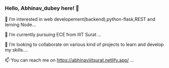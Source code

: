 ### Hello, Abhinav_dubey here! 👋


👀 I’m interested in web developement(backend),python-flask,REST and lerning Node...

🌱 I’m currently pursuing ECE from IIIT Surat ...

👯 I’m looking to collaborate on various kind of projects to learn and develop my skills....

📫 You can reach me on https://abhinaviiitsurat.netlify.app/ ...


<!-- 
**ramanabhinav7/ramanabhinav7** is a ✨ _special_ ✨ repository because its `README.md` (this file) appears on your GitHub profile.

Here are some ideas to get you started:

- 🔭 I’m currently working on ...
- 🌱 I’m currently learning rect.
- 👯 I’m looking to collaborate on github.
- 🤔 I’m looking for help with ...
- 💬 Ask me about ...
- 📫 How to reach me: on twiter @akduey7
- 😄 Pronouns:He/is
- ⚡ Fun fact:I not good at jocking but always try to make joke same thing with singing 🙂🙂. -->


